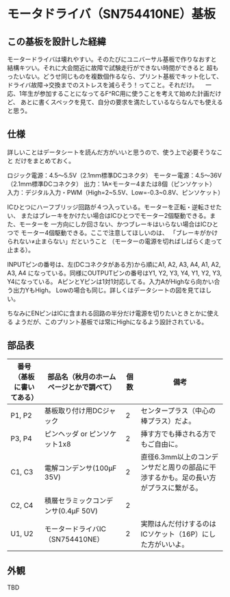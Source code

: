 # モータドライバ（SN754410NE）基板

## この基板を設計した経緯

モータードライバは壊れやすい。そのたびにユニバーサル基板で作りなおすと
結構キツい。それに大会間近に故障で試験走行ができない時間ができると
超もったいない。どうせ同じものを複数個作るなら、プリント基板でキット化して、
ドライバ故障→交換までのストレスを減らそう！ってこと。それだけ。
　一応、1年生が参加することになってるF^RC用に使うことを考えて始めた計画だけど、
あとに書くスペックを見て、自分の要求を満たしているならなんでも使えると思う。

## 仕様

詳しいことはデータシートを読んだ方がいいと思うので、使う上で必要そうなこと
だけをまとめておく。

ロジック電源：4.5〜5.5V（2.1mｍ標準DCコネクタ）
モーター電源：4.5〜36V（2.1mｍ標準DCコネクタ）
出力：1A×モーター4または8個（ピンソケット）
入力：デジタル入力・PWM（High=2~5.5V、Low=-0.3~0.8V、ピンソケット）

ICひとつにハーフブリッジ回路が４つ入っている。モーターを正転・逆転させたい、
またはブレーキをかけたい場合はICひとつでモーター2個駆動できる。また、モーターを
一方向にしか回さない、かつブレーキはいらない場合はICひとつで
モーター4個駆動できる。ここで注意してほしいのは、
「ブレーキがかけられない≠止まらない」だということ
（モーターの電源を切ればしばらく走って止まる）。

INPUTピンの番号は、左(DCコネクタがある方)から順にA1, A2, A3, A4, A1, A2, A3, A4
になっている。同様にOUTPUTピンの番号はY1, Y2, Y3, Y4, Y1, Y2, Y3, Y4になっている。
AピンとYピンは1対1対応してる。入力AがHighなら向かい合う出力YもHigh。
Lowの場合も同じ。詳しくはデータシートの図を見てほしい。

ちなみにENピンはICに含まれる回路の半分だけ電源を切りたいときとかに使える
ようだが、このプリント基板では常にHighになるよう設計されている。

## 部品表

| 番号（基板に書いてある） | 部品名（秋月のホームページとかで調べて） | 個数 | 備考                                                                                |
|--------------------------|------------------------------------------|------|-------------------------------------------------------------------------------------|
| P1, P2                   | 基板取り付け用DCジャック                 | 2    | センタープラス（中心の棒プラス）だよ。                                              |
| P3, P4                   | ピンヘッダ or ピンソケット1x8            | 2    | 挿す方でも挿される方でもご自由に。                                                  |
| C1, C3                   | 電解コンデンサ(100μF 35V)                | 2    | 直径6.3mm以上のコンデンサだと周りの部品に干渉するかも。足の長い方がプラスに繋がる。 |
| C2, C4                   | 積層セラミックコンデンサ(0.4μF 50V)      | 2    |                                                                                     |
| U1, U2                   | モータードライバIC（SN754410NE）         | 2    | 実際はんだ付けするのはICソケット（16P）にした方がいいよ。                           |

## 外観

TBD

